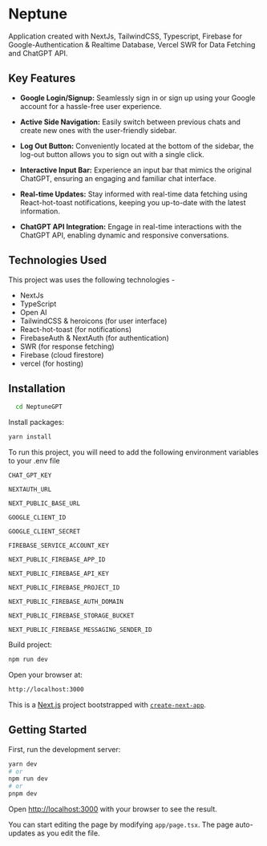 # Neptune 

Application created with NextJs, TailwindCSS, Typescript, Firebase for Google-Authentication & Realtime Database, Vercel SWR for Data Fetching and ChatGPT API.

## Key Features
* <b>Google Login/Signup:</b> Seamlessly sign in or sign up using your Google account for a hassle-free user experience.

* <b>Active Side Navigation:</b> Easily switch between previous chats and create new ones with the user-friendly sidebar.

* <b>Log Out Button:</b> Conveniently located at the bottom of the sidebar, the log-out button allows you to sign out with a single click.

* <b>Interactive Input Bar:</b> Experience an input bar that mimics the original ChatGPT, ensuring an engaging and familiar chat interface.

* <b>Real-time Updates:</b> Stay informed with real-time data fetching using React-hot-toast notifications, keeping you up-to-date with the latest information.

* <b>ChatGPT API Integration:</b> Engage in real-time interactions with the ChatGPT API, enabling dynamic and responsive conversations.

## Technologies Used
This project was uses the following technologies -

* NextJs
* TypeScript 
* Open AI
* TailwindCSS & heroicons (for user interface)
* React-hot-toast (for notifications)
* FirebaseAuth & NextAuth (for authentication)
* SWR (for response fetching)
* Firebase (cloud firestore)
* vercel (for hosting)

## Installation

```bash
  cd NeptuneGPT
```
Install packages: 
```bash 
yarn install
```
To run this project, you will need to add the following environment variables to your .env file

`CHAT_GPT_KEY`

`NEXTAUTH_URL`

`NEXT_PUBLIC_BASE_URL`

`GOOGLE_CLIENT_ID`

`GOOGLE_CLIENT_SECRET`

`FIREBASE_SERVICE_ACCOUNT_KEY`

`NEXT_PUBLIC_FIREBASE_APP_ID`

`NEXT_PUBLIC_FIREBASE_API_KEY`

`NEXT_PUBLIC_FIREBASE_PROJECT_ID`

`NEXT_PUBLIC_FIREBASE_AUTH_DOMAIN`

`NEXT_PUBLIC_FIREBASE_STORAGE_BUCKET`

`NEXT_PUBLIC_FIREBASE_MESSAGING_SENDER_ID`


Build project:
```bash
npm run dev
```
Open your browser at: 
```bash
http://localhost:3000
```

This is a [Next.js](https://nextjs.org/) project bootstrapped with [`create-next-app`](https://github.com/vercel/next.js/tree/canary/packages/create-next-app).

## Getting Started

First, run the development server:

```bash
yarn dev
# or
npm run dev
# or
pnpm dev
```

Open [http://localhost:3000](http://localhost:3000) with your browser to see the result.

You can start editing the page by modifying `app/page.tsx`. The page auto-updates as you edit the file.

